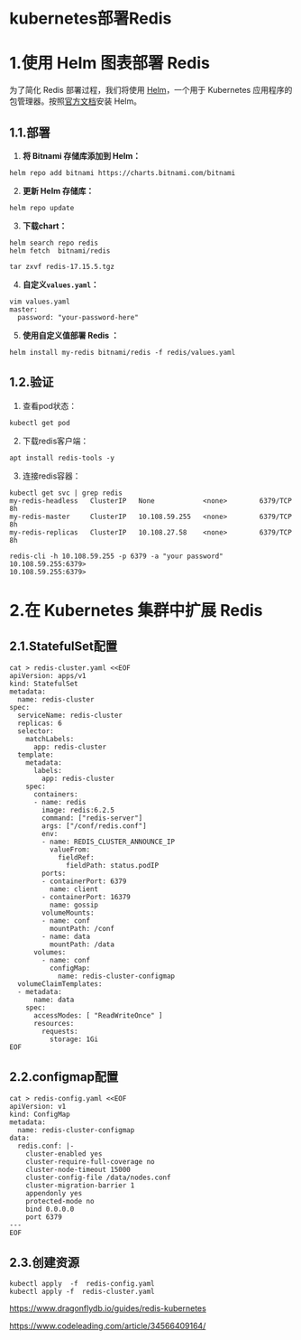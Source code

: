 # 						kubernetes部署Redis

# 1.使用 Helm 图表部署 Redis

为了简化 Redis 部署过程，我们将使用 [Helm](https://helm.sh/)，一个用于 Kubernetes 应用程序的包管理器。按照[官方文档](https://helm.sh/docs/intro/install/)安装 Helm。

## 1.1.部署

1. **将 Bitnami 存储库添加到 Helm：**

```shell
helm repo add bitnami https://charts.bitnami.com/bitnami
```

2. **更新 Helm 存储库：**

```shell
helm repo update
```

3. **下载chart：**

```shell
helm search repo redis
helm fetch  bitnami/redis

tar zxvf redis-17.15.5.tgz

```

4. **自定义`values.yaml`：**

```shell
vim values.yaml
master:
  password: "your-password-here"
```

5. **使用自定义值部署 Redis ：**

```shell
helm install my-redis bitnami/redis -f redis/values.yaml
```

## 1.2.验证

1. 查看pod状态：

```shell
kubectl get pod
```

2. 下载redis客户端：

```shell
apt install redis-tools -y
```

3. 连接redis容器：

```shell
kubectl get svc | grep redis
my-redis-headless   ClusterIP   None            <none>        6379/TCP   8h
my-redis-master     ClusterIP   10.108.59.255   <none>        6379/TCP   8h
my-redis-replicas   ClusterIP   10.108.27.58    <none>        6379/TCP   8h

redis-cli -h 10.108.59.255 -p 6379 -a "your password"
10.108.59.255:6379>
10.108.59.255:6379>
```

# 2.在 Kubernetes 集群中扩展 Redis

## 2.1.StatefulSet配置

```shell
cat > redis-cluster.yaml <<EOF
apiVersion: apps/v1
kind: StatefulSet
metadata:
  name: redis-cluster
spec:
  serviceName: redis-cluster
  replicas: 6
  selector:
    matchLabels:
      app: redis-cluster
  template:
    metadata:
      labels:
        app: redis-cluster
    spec:
      containers:
      - name: redis
        image: redis:6.2.5
        command: ["redis-server"]
        args: ["/conf/redis.conf"]
        env:
        - name: REDIS_CLUSTER_ANNOUNCE_IP
          valueFrom:
            fieldRef:
              fieldPath: status.podIP
        ports:
        - containerPort: 6379
          name: client
        - containerPort: 16379
          name: gossip
        volumeMounts:
        - name: conf
          mountPath: /conf
        - name: data
          mountPath: /data
      volumes:
        - name: conf
          configMap:
            name: redis-cluster-configmap
  volumeClaimTemplates:
  - metadata:
      name: data
    spec:
      accessModes: [ "ReadWriteOnce" ]
      resources:
        requests:
          storage: 1Gi
EOF
```

## 2.2.configmap配置

```shell
cat > redis-config.yaml <<EOF
apiVersion: v1
kind: ConfigMap
metadata:
  name: redis-cluster-configmap
data:
  redis.conf: |-
    cluster-enabled yes
    cluster-require-full-coverage no
    cluster-node-timeout 15000
    cluster-config-file /data/nodes.conf
    cluster-migration-barrier 1
    appendonly yes
    protected-mode no
    bind 0.0.0.0
    port 6379
---
EOF
```

## 2.3.创建资源

```shell
kubectl apply  -f  redis-config.yaml
kubectl apply -f  redis-cluster.yaml
```



https://www.dragonflydb.io/guides/redis-kubernetes

https://www.codeleading.com/article/34566409164/
